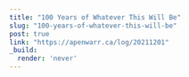 ```yaml
---
title: "100 Years of Whatever This Will Be"
slug: "100-years-of-whatever-this-will-be"
post: true
link: "https://apenwarr.ca/log/20211201"
_build:
  render: 'never'
---
```


